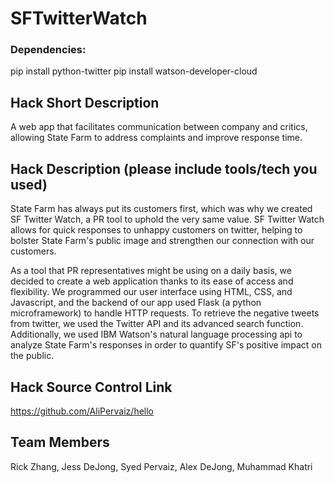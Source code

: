 # SFTwitterWatch

### Dependencies:
  pip install python-twitter
  pip install watson-developer-cloud

## Hack Short Description
A web app that facilitates communication between company and critics, allowing State Farm to address complaints and improve response time.

## Hack Description (please include tools/tech you used)
State Farm has always put its customers first, which was why we created SF Twitter Watch, a PR tool to uphold the very same value. SF Twitter Watch allows for quick responses to unhappy customers on twitter, helping to bolster State Farm's public image and strengthen our connection with our customers.

As a tool that PR representatives might be using on a daily basis, we decided to create a web application thanks to its ease of access and flexibility. We programmed our user interface using HTML, CSS, and Javascript, and the backend of our app used Flask (a python microframework) to handle HTTP requests. To retrieve the negative tweets from twitter, we used the Twitter API and its advanced search function. Additionally, we used IBM Watson's natural language processing api to analyze State Farm's responses in order to quantify SF's positive impact on the public.

## Hack Source Control Link
https://github.com/AliPervaiz/hello

## Team Members
Rick Zhang, Jess DeJong, Syed Pervaiz, Alex DeJong, Muhammad Khatri
